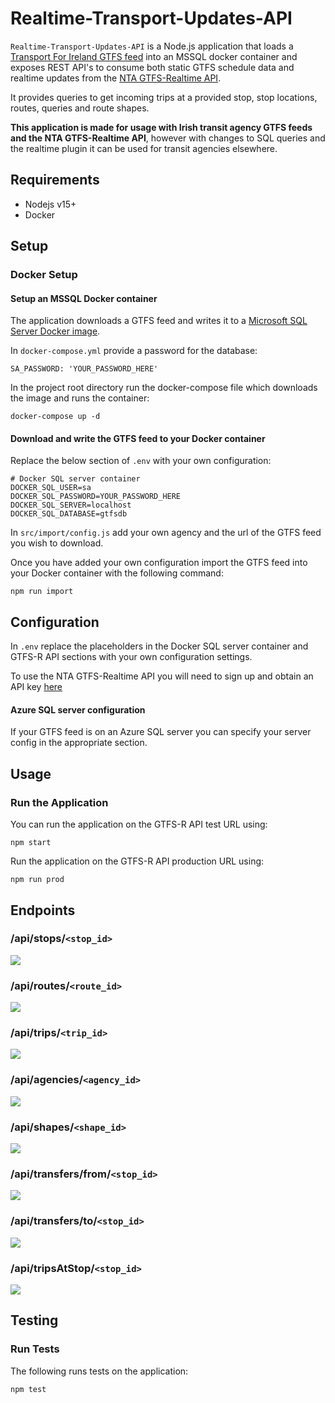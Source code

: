 # Realtime-Transport-Updates-API
`Realtime-Transport-Updates-API` is a Node.js application that loads a [Transport For Ireland GTFS feed](https://www.transportforireland.ie/transitData/PT_Data.html) into an MSSQL docker container and exposes REST API's to consume both static GTFS schedule data and realtime updates from the [NTA GTFS-Realtime API](https://developer.nationaltransport.ie/api-details#api=gtfsr&operation=gtfsr). 

It provides queries to get incoming trips at a provided stop, stop locations, routes, queries and route shapes.

**This application is made for usage with Irish transit agency GTFS feeds and the NTA GTFS-Realtime API**, however with changes to SQL queries and the realtime plugin it can be used for transit agencies elsewhere.

## Requirements
* Nodejs v15+
* Docker

## Setup
### Docker Setup
#### Setup an MSSQL Docker container

The application downloads a GTFS feed and writes it to a [Microsoft SQL Server Docker image](https://hub.docker.com/_/microsoft-mssql-server).

In `docker-compose.yml` provide a password for the database:

```
SA_PASSWORD: 'YOUR_PASSWORD_HERE'
```

In the project root directory run the docker-compose file which downloads the image and runs the container:

```
docker-compose up -d
```
#### Download and write the GTFS feed to your Docker container
Replace the below section of `.env` with your own configuration:

```
# Docker SQL server container
DOCKER_SQL_USER=sa
DOCKER_SQL_PASSWORD=YOUR_PASSWORD_HERE
DOCKER_SQL_SERVER=localhost
DOCKER_SQL_DATABASE=gtfsdb
```
In `src/import/config.js` add your own agency and the url of the GTFS feed you wish to download.

Once you have added your own configuration import the GTFS feed into your Docker container with the following command:

```
npm run import
```

## Configuration
In `.env` replace the placeholders in the Docker SQL server container and GTFS-R API sections with your own configuration settings.

To use the NTA GTFS-Realtime API you will need to sign up and obtain an API key [here](https://developer.nationaltransport.ie/signup)

#### Azure SQL server configuration

If your GTFS feed is on an Azure SQL server you can specify your server config in the appropriate section.

## Usage

### Run the Application

You can run the application on the GTFS-R API test URL using:

```
npm start
```
Run the application on the GTFS-R API production URL using:

```
npm run prod
```

## Endpoints
### /api/stops/`<stop_id>`

![](./screenshots/stop-by-id.png)

### /api/routes/`<route_id>`

![](./screenshots/route-by-id.png)

### /api/trips/`<trip_id>`

![](./screenshots/trip-by-id.png)

### /api/agencies/`<agency_id>`

![](./screenshots/agency-by-id.png)

### /api/shapes/`<shape_id>`

![](./screenshots/shapes-by-id.png)

### /api/transfers/from/`<stop_id>`

![](./screenshots/transfers-from-id.png)

### /api/transfers/to/`<stop_id>`

![](./screenshots/transfers-to-id.png)

### /api/tripsAtStop/`<stop_id>`

![](./screenshots/trips-at-stopid.png)

## Testing

### Run Tests
The following runs tests on the application:

```
npm test
```
